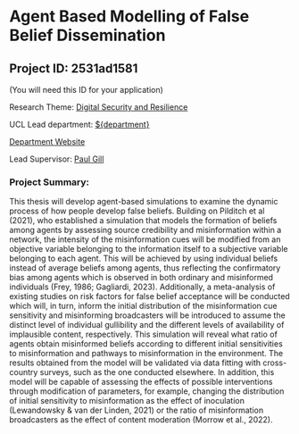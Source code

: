 # Agent Based Modelling of False Belief Dissemination

## Project ID: **2531ad1581**
(You will need this ID for your application)

Research Theme: [Digital Security and Resilience](../themes/digital-security-and-resilience.md)

UCL Lead department: [${department}](../departments/security-and-crime-science.md)

[Department Website](https://www.ucl.ac.uk/security-crime-science)

Lead Supervisor: [Paul Gill](https://profiles.ucl.ac.uk/34998)

### Project Summary:

This thesis will develop agent-based simulations to examine the dynamic process of how people develop false beliefs. Building on Pilditch et al (2021), who established a simulation that models the formation of beliefs among agents by assessing source credibility and misinformation within a network, the intensity of the misinformation cues will be modified from an objective variable belonging to the information itself to a subjective variable belonging to each agent. This will be achieved by using individual beliefs instead of average beliefs among agents, thus reflecting the confirmatory bias among agents which is observed in both ordinary and misinformed individuals (Frey, 1986; Gagliardi, 2023). Additionally, a meta-analysis of existing studies on risk factors for false belief acceptance will be conducted which will, in turn, inform the initial distribution of the misinformation cue sensitivity and misinforming broadcasters will be introduced to assume the distinct level of individual gullibility and the different levels of availability of implausible content, respectively. This simulation will reveal what ratio of agents obtain misinformed beliefs according to different initial sensitivities to misinformation and pathways to misinformation in
the environment. The results obtained from the model will be validated via data fitting with cross-country surveys, such as the one conducted elsewhere. In addition, this model will be capable of assessing the effects of possible interventions through modification of parameters, for example, changing the distribution of initial sensitivity
to misinformation as the effect of inoculation (Lewandowsky & van der Linden, 2021) or the ratio of misinformation broadcasters as the effect of content moderation (Morrow et al., 2022).
